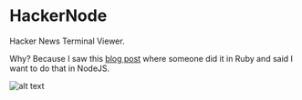 HackerNode
==========

Hacker News Terminal Viewer.  

Why?  Because I saw this [blog post](http://andrewvos.com/2013/08/02/hacker-news-in-the-terminal/) where someone did it in Ruby and said I want to do that in NodeJS.  

	

![alt text](https://raw.github.com/TerryMooreII/HackerNode/master/imgs/hackerNode.jpg "HackerNode")


